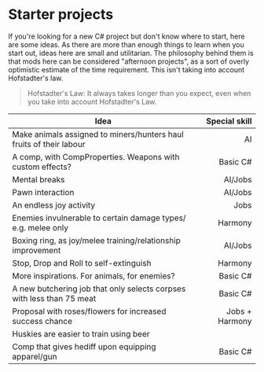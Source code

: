 # Starter projects

If you're looking for a new C# project but don't know where to start, here are some ideas. As there are more than enough things to learn when you start out, ideas here are small and utilitarian. The philosophy behind them is that mods here can be considered "afternoon projects", as a sort of overly optimistic estimate of the time requirement. This isn't taking into account Hofstadter's law.

>Hofstadter's Law: It always takes longer than you expect, even when you take into account Hofstadter's Law.

| Idea                                                                | Special skill |
| ------------------------------------------------------------------- |--------------:|
| Make animals assigned to miners/hunters haul fruits of their labour | AI |
| A comp, with CompProperties. Weapons with custom effects?           | Basic C# |
| Mental breaks                                                       | AI/Jobs |
| Pawn interaction                                                    | AI/Jobs |
| An endless joy activity                                             | Jobs |
| Enemies invulnerable to certain damage types/ e.g. melee only       | Harmony |
| Boxing ring, as joy/melee training/relationship improvement | AI/Jobs |
| Stop, Drop and Roll to self-extinguish | Harmony |
| More inspirations. For animals, for enemies? | Basic C# |
| A new butchering job that only selects corpses with less than 75 meat | Basic C# |
| Proposal with roses/flowers for increased success chance | Jobs + Harmony |
| Huskies are easier to train using beer | |
| Comp that gives hediff upon equipping apparel/gun | Basic C# |